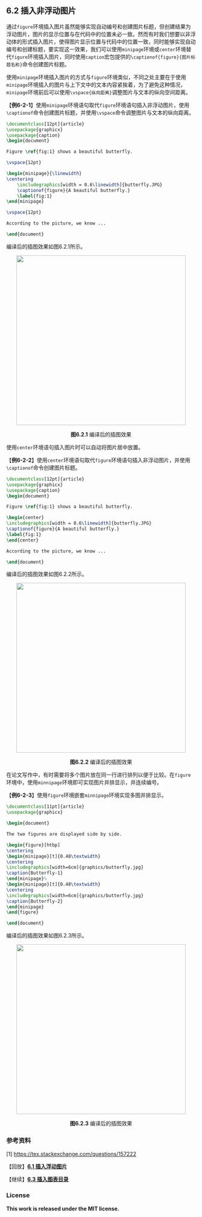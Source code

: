 ## 6.2 插入非浮动图片

通过`figure`环境插入图片虽然能够实现自动编号和创建图片标题，但创建结果为浮动图片，图片的显示位置与在代码中的位置未必一致。然而有时我们想要以非浮动体的形式插入图片，使得图片显示位置与代码中的位置一致，同时能够实现自动编号和创建标题，要实现这一效果，我们可以使用`minipage`环境或`center`环境替代`figure`环境插入图片，同时使用`caption`宏包提供的`\captionof{figure}{图片标题名称}`命令创建图片标题。

使用`minipage`环境插入图片的方式与`figure`环境类似，不同之处主要在于使用`minipage`环境插入的图片与上下文中的文本内容紧挨着，为了避免这种情况，`minipage`环境前后可以使用`\vspace{纵向距离}`调整图片与文本的纵向空间距离。

【**例6-2-1**】使用`minipage`环境语句取代`figure`环境语句插入非浮动图片，使用`\captionof`命令创建图片标题，并使用`\vspace`命令调整图片与文本的纵向距离。

```tex
\documentclass[12pt]{article}
\usepackage{graphicx}
\usepackage{caption}
\begin{document}

Figure \ref{fig:1} shows a beautiful butterfly.

\vspace{12pt}

\begin{minipage}{\linewidth}
\centering
    \includegraphics[width = 0.6\linewidth]{butterfly.JPG}
    \captionof{figure}{A beautiful butterfly.}
    \label{fig:1}
\end{minipage}

\vspace{12pt}

According to the picture, we know ...

\end{document}
```

编译后的插图效果如图6.2.1所示。

<p align="center">
<img align="middle" src="latex/chapter-6/graphics/eg_3.png" width="450" />
</p>

<center><b>图6.2.1</b> 编译后的插图效果</center>

使用`center`环境语句插入图片时可以自动将图片居中放置。

【**例6-2-2**】使用`center`环境语句取代`figure`环境语句插入非浮动图片，并使用`\captionof`命令创建图片标题。

```tex
\documentclass[12pt]{article}
\usepackage{graphicx}
\usepackage{caption}
\begin{document}

Figure \ref{fig:1} shows a beautiful butterfly.

\begin{center}
\includegraphics[width = 0.6\linewidth]{butterfly.JPG}
\captionof{figure}{A beautiful butterfly.}
\label{fig:1}
\end{center}

According to the picture, we know ...

\end{document}
```

编译后的插图效果如图6.2.2所示。

<p align="center">
<img align="middle" src="latex/chapter-6/graphics/eg_4.png" width="450" />
</p>

<center><b>图6.2.2</b> 编译后的插图效果</center>

在论文写作中，有时需要将多个图片放在同一行进行排列以便于比较。在`figure`环境中，使用`minnipage`环境即可实现图片并排显示，并连续编号。

【**例6-2-3**】使用`figure`环境嵌套`minnipage`环境实现多图并排显示。

```tex
\documentclass[11pt]{article}
\usepackage{graphicx}

\begin{document}

The two figures are displayed side by side.

\begin{figure}[htbp]
\centering
\begin{minipage}[t]{0.48\textwidth} 
\centering
\includegraphics[width=6cm]{graphics/butterfly.jpg}
\caption{Butterfly-1}
\end{minipage}%
\begin{minipage}[t]{0.48\textwidth}
\centering
\includegraphics[width=6cm]{graphics/butterfly.jpg}
\caption{Butterfly-2}
\end{minipage}
\end{figure}

\end{document}
```

编译后的插图效果如图6.2.3所示。

<p align="center">
<img align="middle" src="latex/chapter-6/graphics/example6_2_1.png" width="450" />
</p>

<center><b>图6.2.3</b> 编译后的插图效果</center>

### 参考资料

[1] https://tex.stackexchange.com/questions/157222

【回放】[**6.1 插入浮动图片**](https://nbviewer.jupyter.org/github/xinychen/latex-cookbook/blob/main/chapter-6/section1.ipynb)

【继续】[**6.3 插入图表目录**](https://nbviewer.jupyter.org/github/xinychen/latex-cookbook/blob/main/chapter-6/section3.ipynb)

### License

<div class="alert alert-block alert-danger">
<b>This work is released under the MIT license.</b>
</div>
